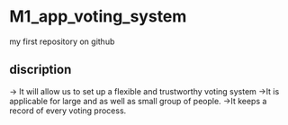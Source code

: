 # M1_app_voting_system
my first repository on github
## discription
-> It will allow us to set up a flexible and trustworthy voting system
->It is applicable for large and as well as small group of people.
->It keeps a record of every voting process.
